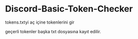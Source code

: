 # Discord-Basic-Token-Checker

tokens.txtyi aç içine tokenlerini gir

geçerli tokenler başka txt dosyasına kayıt edilir.
